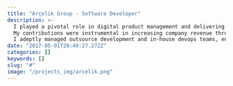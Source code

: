 ```yaml
---
title: "Arçelik Group - Software Developer"
description: >-
  I played a pivotal role in digital product management and delivering technical solutions for both local and global markets, from discovery to launch.
  My contributions were instrumental in increasing company revenue through leadership in special projects and cross-functional task forces.
  I adeptly managed outsource development and in-house devops teams, ensuring seamless website operations for Arçelik, Beko, and Grundig brands – key sources of local revenue.
date: "2017-05-01T20:40:27.272Z"
categories: []
keywords: []
slug: "#"
image: "/projects_img/arcelik.png"
---
```

